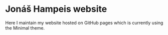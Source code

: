 # Jonáš Hampeis website

Here I maintain my website hosted on GitHub pages which is currently using the Minimal theme.
